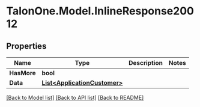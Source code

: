 # TalonOne.Model.InlineResponse20012
## Properties

Name | Type | Description | Notes
------------ | ------------- | ------------- | -------------
**HasMore** | **bool** |  | 
**Data** | [**List&lt;ApplicationCustomer&gt;**](ApplicationCustomer.md) |  | 

[[Back to Model list]](../README.md#documentation-for-models) [[Back to API list]](../README.md#documentation-for-api-endpoints) [[Back to README]](../README.md)

